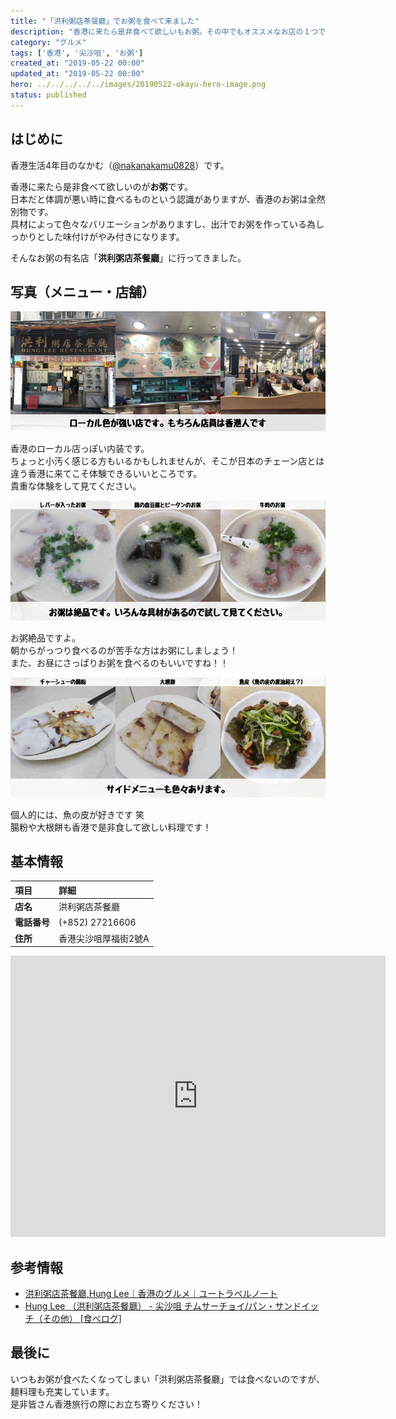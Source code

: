 ```yaml
---
title: "「洪利粥店茶餐廳」でお粥を食べて来ました"
description: "香港に来たら是非食べて欲しいもお粥。その中でもオススメなお店の１つである「洪利粥店茶餐廳」を紹介します"
category: "グルメ"
tags: ['香港', '尖沙咀', 'お粥']
created_at: "2019-05-22 00:00"
updated_at: "2019-05-22 00:00"
hero: ../../../../../images/20190522-okayu-hero-image.png
status: published
---
```


## はじめに

香港生活4年目のなかむ（[@nakanakamu0828](https://twitter.com/nakanakamu0828)）です。  

香港に来たら是非食べて欲しいのが**お粥**です。  
日本だと体調が悪い時に食べるものという認識がありますが、香港のお粥は全然別物です。  
具材によって色々なバリエーションがありますし、出汁でお粥を作っている為しっかりとした味付けがやみ付きになります。

そんなお粥の有名店「**洪利粥店茶餐廳**」に行ってきました。

## 写真（メニュー・店舗）

![洪利粥店茶餐廳 - 外観・店鋪内写真](../../../../../images/uploads/2019/05/22/okayu/picture-1.png)

香港のローカル店っぽい内装です。  
ちょっと小汚く感じる方もいるかもしれませんが、そこが日本のチェーン店とは違う香港に来てこそ体験できるいいところです。  
貴重な体験をして見てください。


![洪利粥店茶餐廳 - お粥写真](../../../../../images/uploads/2019/05/22/okayu/picture-2.png)

お粥絶品ですよ。  
朝からがっつり食べるのが苦手な方はお粥にしましょう！  
また、お昼にさっぱりお粥を食べるのもいいですね！！


![洪利粥店茶餐廳 - サイドメニュー写真](../../../../../images/uploads/2019/05/22/okayu/picture-3.png)

個人的には、魚の皮が好きです 笑  
腸粉や大根餅も香港で是非食して欲しい料理です！


## 基本情報

| 項目 | 詳細 |
|:---|:---|
|  **店名**  |  洪利粥店茶餐廳  |
|  **電話番号**  |  (+852) 27216606  |
|  **住所**  |  香港尖沙咀厚福街2號A  |


<iframe src="https://www.google.com/maps/embed?pb=!1m18!1m12!1m3!1d3691.43352164074!2d114.17174121454909!3d22.299438485323975!2m3!1f0!2f0!3f0!3m2!1i1024!2i768!4f13.1!3m3!1m2!1s0x340400ee78fade9f%3A0x90bce4a88ea92837!2sHung+Lee+Restaurant!5e0!3m2!1sja!2shk!4v1558540854809!5m2!1sja!2shk" width="600" height="450" frameborder="0" style="border:0" allowfullscreen></iframe>

## 参考情報
- [洪利粥店茶餐廳,Hung Lee｜香港のグルメ｜ユートラベルノート](http://www.utravelnote.com/hongkong/food/hunglee)
- [Hung Lee （洪利粥店茶餐廳） - 尖沙咀 チムサーチョイ/パン・サンドイッチ（その他） [食べログ]](https://tabelog.com/hongkong/A5201/A520101/52000604/)


## 最後に
いつもお粥が食べたくなってしまい「洪利粥店茶餐廳」では食べないのですが、麺料理も充実しています。  
是非皆さん香港旅行の際にお立ち寄りください！
